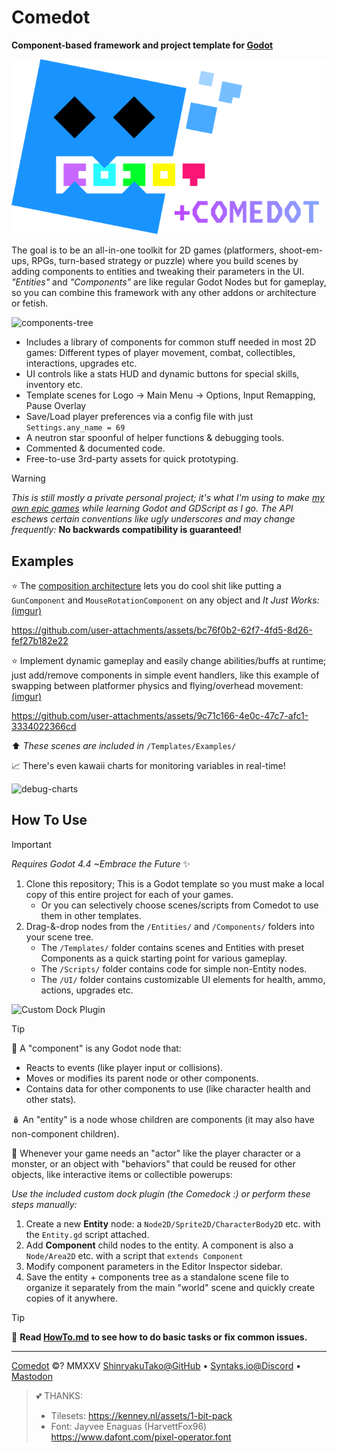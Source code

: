 # Comedot

**Component-based framework and project template for [Godot][godot]**

![Godot+Comedot Logo][logo]

The goal is to be an all-in-one toolkit for 2D games (platformers, shoot-em-ups, RPGs, turn-based strategy or puzzle) where you build scenes by adding components to entities and tweaking their parameters in the UI. _"Entities"_ and _"Components"_ are like regular Godot Nodes but for gameplay, so you can combine this framework with any other addons or architecture or fetish.

![components-tree]

* Includes a library of components for common stuff needed in most 2D games: Different types of player movement, combat, collectibles, interactions, upgrades etc.
* UI controls like a stats HUD and dynamic buttons for special skills, inventory etc.
* Template scenes for Logo → Main Menu → Options, Input Remapping, Pause Overlay
* Save/Load player preferences via a config file with just `Settings.any_name = 69`
* A neutron star spoonful of helper functions & debugging tools.
* Commented & documented code.
* Free-to-use 3rd-party assets for quick prototyping.

> [!WARNING]
> _This is still mostly a private personal project; it's what I'm using to make [my own epic games][itch] while learning Godot and GDScript as I go. The API eschews certain conventions like ugly underscores and may change frequently:_ **No backwards compatibility is guaranteed!**


## Examples 

⭐️ The [composition architecture][composition-over-inheritance] lets you do cool shit like putting a `GunComponent` and `MouseRotationComponent` on any object and _It Just Works:_ [(imgur)][pew-pew-plants]  

https://github.com/user-attachments/assets/bc76f0b2-62f7-4fd5-8d26-fef27b182e22

⭐️ Implement dynamic gameplay and easily change abilities/buffs at runtime; just add/remove components in simple event handlers, like this example of swapping between platformer physics and flying/overhead movement: [(imgur)][swapping-components]  

https://github.com/user-attachments/assets/9c71c166-4e0c-47c7-afc1-3334022366cd

⬆️ _These scenes are included in_ `/Templates/Examples/`

📈 There's even kawaii charts for monitoring variables in real-time!  

![debug-charts]


## How To Use

> [!Important]  
> _Requires Godot 4.4 ~Embrace the Future_ ✨  

1. Clone this repository; This is a Godot template so you must make a local copy of this entire project for each of your games.
	* Or you can selectively choose scenes/scripts from Comedot to use them in other templates.
2. Drag-&-drop nodes from the `/Entities/` and `/Components/` folders into your scene tree.
	* The `/Templates/` folder contains scenes and Entities with preset Components as a quick starting point for various gameplay.
	* The `/Scripts/` folder contains code for simple non-Entity nodes.
	* The `/UI/` folder contains customizable UI elements for health, ammo, actions, upgrades etc.

![Custom Dock Plugin][comedock]

> [!TIP]
> 🧩 A "component" is any Godot node that:
> * Reacts to events (like player input or collisions).
> * Moves or modifies its parent node or other components.
> * Contains data for other components to use (like character health and other stats).
>
> 🪆 An "entity" is a node whose children are components (it may also have non-component children).

🎳 Whenever your game needs an "actor" like the player character or a monster, or an object with "behaviors" that could be reused for other objects, like interactive items or collectible powerups:

_Use the included custom dock plugin (the Comedock :) or perform these steps manually:_

1. Create a new **Entity** node: a `Node2D/Sprite2D/CharacterBody2D` etc. with the `Entity.gd` script attached.
2. Add **Component** child nodes to the entity. A component is also a `Node/Area2D` etc. with a script that `extends Component`
3. Modify component parameters in the Editor Inspector sidebar.
4. Save the entity + components tree as a standalone scene file to organize it separately from the main "world" scene and quickly create copies of it anywhere.

> [!TIP]
> 📜 **Read [HowTo.md][howto] to see how to do basic tasks or fix common issues.**


----

[Comedot][repository] ©? MMXXV [ShinryakuTako@GitHub][github] • [Syntaks.io@Discord][discord] • <a rel="me" href="https://mastodon.gamedev.place/@Syntaks">Mastodon</a>

> 💕 THANKS:  
> * Tilesets:	https://kenney.nl/assets/1-bit-pack  
> * Font:		Jayvee Enaguas (HarvettFox96) https://www.dafont.com/pixel-operator.font

[repository]: https://github.com/invadingoctopus/comedot
[website]: https://invadingoctopus.io
[license]: License.txt
[patreon]: https://www.patreon.com/invadingoctopus
[discord]: https://discord.gg/jZG3cBFt7u
[twitter]: https://twitter.com/invadingoctopus
[mastodon]:https://mastodon.gamedev.place/@Syntaks
[github]:  https://github.com/ShinryakuTako
[itch]:    https://syntaks.itch.io

[howto]:		HowTo.md
[conventions]:	Conventions.md
[thanks]:		Thanks.md
[todo]:			ToDo.md

[godot]: https://github.com/godotengine/godot "Godot Game Engine"
[composition-over-inheritance]: https://en.wikipedia.org/wiki/Composition_over_inheritance
[entity–component–system]: https://en.wikipedia.org/wiki/Entity_component_system

[logo]: /Assets/Logos/ComedotExtraLogo.png "Godot+Comedot Logo"
[components-tree]: https://i.imgur.com/7M0pH3v.png "🌳 Example Components Tree for a Player Entity"
[pew-pew-plants]: https://i.imgur.com/1XyiqVr.mp4 "Trees with Guns"
[swapping-components]: https://i.imgur.com/Y7vbdpl.mp4 "Swapping Control Components"
[debug-charts]: https://i.imgur.com/4ZuJGBj.png "Debug Chart Windows"
[comedock]: https://i.imgur.com/j5f2xna.png "Godot Dock Plugin"
